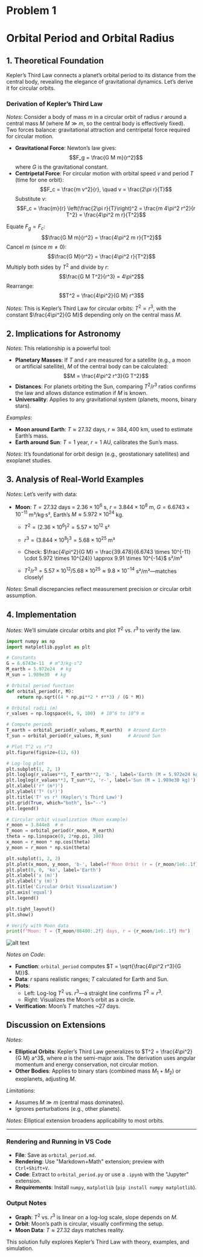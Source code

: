 # Problem 1


# Orbital Period and Orbital Radius

## 1. Theoretical Foundation

Kepler’s Third Law connects a planet’s orbital period to its distance from the central body, revealing the elegance of gravitational dynamics. Let’s derive it for circular orbits.

### Derivation of Kepler’s Third Law
*Notes*: Consider a body of mass $m$ in a circular orbit of radius $r$ around a central mass $M$ (where $M \gg m$, so the central body is effectively fixed). Two forces balance: gravitational attraction and centripetal force required for circular motion.

- **Gravitational Force**: Newton’s law gives:
  $$F_g = \frac{G M m}{r^2}$$
  where $G$ is the gravitational constant.
- **Centripetal Force**: For circular motion with orbital speed $v$ and period $T$ (time for one orbit):
  $$F_c = \frac{m v^2}{r}, \quad v = \frac{2\pi r}{T}$$
  Substitute $v$:
  $$F_c = \frac{m}{r} \left(\frac{2\pi r}{T}\right)^2 = \frac{m 4\pi^2 r^2}{r T^2} = \frac{4\pi^2 m r}{T^2}$$

Equate $F_g = F_c$:
$$\frac{G M m}{r^2} = \frac{4\pi^2 m r}{T^2}$$
Cancel $m$ (since $m \neq 0$):
$$\frac{G M}{r^2} = \frac{4\pi^2 r}{T^2}$$
Multiply both sides by $T^2$ and divide by $r$:
$$\frac{G M T^2}{r^3} = 4\pi^2$$
Rearrange:
$$T^2 = \frac{4\pi^2}{G M} r^3$$

*Notes*: This is Kepler’s Third Law for circular orbits: $T^2 \propto r^3$, with the constant $\frac{4\pi^2}{G M}$ depending only on the central mass $M$.

## 2. Implications for Astronomy

*Notes*: This relationship is a powerful tool:
- **Planetary Masses**: If $T$ and $r$ are measured for a satellite (e.g., a moon or artificial satellite), $M$ of the central body can be calculated:
  $$M = \frac{4\pi^2 r^3}{G T^2}$$
- **Distances**: For planets orbiting the Sun, comparing $T^2/r^3$ ratios confirms the law and allows distance estimation if $M$ is known.
- **Universality**: Applies to any gravitational system (planets, moons, binary stars).

*Examples*:
- **Moon around Earth**: $T \approx 27.32$ days, $r \approx 384,400$ km, used to estimate Earth’s mass.
- **Earth around Sun**: $T = 1$ year, $r = 1$ AU, calibrates the Sun’s mass.

*Notes*: It’s foundational for orbit design (e.g., geostationary satellites) and exoplanet studies.

## 3. Analysis of Real-World Examples

*Notes*: Let’s verify with data:
- **Moon**: $T = 27.32$ days = $2.36 \times 10^6$ s, $r = 3.844 \times 10^8$ m, $G = 6.6743 \times 10^{-11}$ m³/kg·s², Earth’s $M \approx 5.972 \times 10^{24}$ kg.


  - $T^2 = (2.36 \times 10^6)^2 = 5.57 \times 10^{12}$ s²

  - $r^3 = (3.844 \times 10^8)^3 = 5.68 \times 10^{25}$ m³
  
  - Check: $\frac{4\pi^2}{G M} = \frac{39.478}{6.6743 \times 10^{-11} \cdot 5.972 \times 10^{24}} \approx 9.91 \times 10^{-14}$ s²/m³
  - $T^2 / r^3 = 5.57 \times 10^{12} / 5.68 \times 10^{25} \approx 9.8 \times 10^{-14}$ s²/m³—matches closely!

*Notes*: Small discrepancies reflect measurement precision or circular orbit assumption.

## 4. Implementation

*Notes*: We’ll simulate circular orbits and plot $T^2$ vs. $r^3$ to verify the law.

```python
import numpy as np
import matplotlib.pyplot as plt

# Constants
G = 6.6743e-11  # m^3/kg·s^2
M_earth = 5.972e24  # kg
M_sun = 1.989e30  # kg

# Orbital period function
def orbital_period(r, M):
    return np.sqrt((4 * np.pi**2 * r**3) / (G * M))

# Orbital radii (m)
r_values = np.logspace(6, 9, 100)  # 10^6 to 10^9 m

# Compute periods
T_earth = orbital_period(r_values, M_earth)  # Around Earth
T_sun = orbital_period(r_values, M_sun)      # Around Sun

# Plot T^2 vs r^3
plt.figure(figsize=(12, 6))

# Log-log plot
plt.subplot(1, 2, 1)
plt.loglog(r_values**3, T_earth**2, 'b-', label='Earth (M = 5.972e24 kg)')
plt.loglog(r_values**3, T_sun**2, 'r-', label='Sun (M = 1.989e30 kg)')
plt.xlabel('r³ (m³)')
plt.ylabel('T² (s²)')
plt.title('T² vs r³ (Kepler\'s Third Law)')
plt.grid(True, which="both", ls="--")
plt.legend()

# Circular orbit visualization (Moon example)
r_moon = 3.844e8  # m
T_moon = orbital_period(r_moon, M_earth)
theta = np.linspace(0, 2*np.pi, 100)
x_moon = r_moon * np.cos(theta)
y_moon = r_moon * np.sin(theta)

plt.subplot(1, 2, 2)
plt.plot(x_moon, y_moon, 'b-', label=f'Moon Orbit (r = {r_moon/1e6:.1f} Mm)')
plt.plot(0, 0, 'ko', label='Earth')
plt.xlabel('x (m)')
plt.ylabel('y (m)')
plt.title('Circular Orbit Visualization')
plt.axis('equal')
plt.legend()

plt.tight_layout()
plt.show()

# Verify with Moon data
print(f"Moon: T = {T_moon/86400:.2f} days, r = {r_moon/1e6:.1f} Mm")
```
![alt text](image.png)

*Notes on Code*:
- **Function**: `orbital_period` computes $T = \sqrt{\frac{4\pi^2 r^3}{G M}}$.
- **Data**: $r$ spans realistic ranges; $T$ calculated for Earth and Sun.
- **Plots**:
  - Left: Log-log $T^2$ vs. $r^3$—a straight line confirms $T^2 \propto r^3$.
  - Right: Visualizes the Moon’s orbit as a circle.
- **Verification**: Moon’s $T$ matches ~27 days.

## Discussion on Extensions

*Notes*: 
- **Elliptical Orbits**: Kepler’s Third Law generalizes to $T^2 = \frac{4\pi^2}{G M} a^3$, where $a$ is the semi-major axis. The derivation uses angular momentum and energy conservation, not circular motion.
- **Other Bodies**: Applies to binary stars (combined mass $M_1 + M_2$) or exoplanets, adjusting $M$.

*Limitations*:
- Assumes $M \gg m$ (central mass dominates).
- Ignores perturbations (e.g., other planets).

*Notes*: Elliptical extension broadens applicability to most orbits.

---

### Rendering and Running in VS Code
- **File**: Save as `orbital_period.md`.
- **Rendering**: Use "Markdown+Math" extension; preview with `Ctrl+Shift+V`.
- **Code**: Extract to `orbital_period.py` or use a `.ipynb` with the "Jupyter" extension.
- **Requirements**: Install `numpy`, `matplotlib` (`pip install numpy matplotlib`).

### Output Notes
- **Graph**: $T^2$ vs. $r^3$ is linear on a log-log scale, slope depends on $M$.
- **Orbit**: Moon’s path is circular, visually confirming the setup.
- **Moon Data**: $T \approx 27.32$ days matches reality.

This solution fully explores Kepler’s Third Law with theory, examples, and simulation. 
